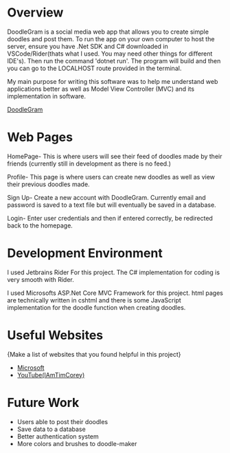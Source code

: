 # Overview

DoodleGram is a social media web app that allows you to create simple doodles and post them. To run the app on your own computer to host the server, ensure you have .Net SDK and C# downloaded in VSCode/Rider(thats what I used. You may need other things for different IDE's). Then run the command 'dotnet run'. The program will build and then you can go to the LOCALHOST route provided in the terminal.

My main purpose for writing this software was to help me understand web applications better as well as Model View Controller (MVC) and its implementation in software. 

[DoodleGram](https://youtu.be/trneWMW9-uk)

# Web Pages

HomePage- This is where users will see their feed of doodles made by their friends (currently still in development as there is no feed.)

Profile- This page is where users can create new doodles as well as view their previous doodles made.

Sign Up- Create a new account with DoodleGram. Currently email and password is saved to a text file but will eventually be saved in a database. 

Login- Enter user credentials and then if entered correctly, be redirected back to the homepage.

# Development Environment

I used Jetbrains Rider For this project. The C# implementation for coding is very smooth with Rider. 

I used Microsofts ASP.Net Core MVC Framework for this project. html pages are technically written in cshtml and there is some JavaScript implementation for the doodle function when creating doodles. 
# Useful Websites

{Make a list of websites that you found helpful in this project}
* [Microsoft](https://learn.microsoft.com/en-us/aspnet/core/mvc/overview?view=aspnetcore-7.0)
* [YouTube(IAmTimCorey)](https://www.youtube.com/watch?v=1ck9LIBxO14)

# Future Work

* Users able to post their doodles
* Save data to a database 
* Better authentication system
* More colors and brushes to doodle-maker
